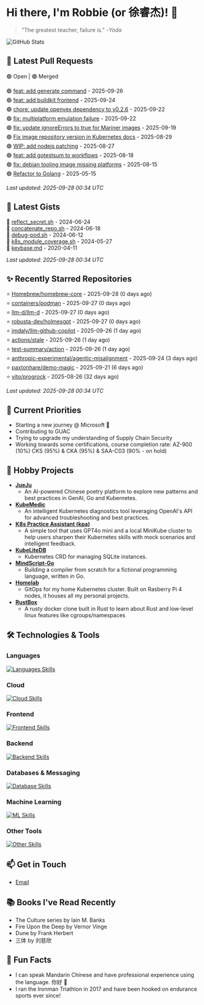 # Hi there, I'm Robbie (or 徐睿杰)! 👋

> "The greatest teacher, failure is." -_Yoda_

![GitHub Stats](https://github-readme-stats.vercel.app/api?username=robert-cronin&show_icons=true&theme=radical)

<!-- START_SECTION:prs -->
## 🔄 Latest Pull Requests

🟢 Open | 🟣 Merged

🟢 [feat: add generate command](https://github.com/project-copacetic/copacetic/pull/1212) - 2025-09-26<br>
🟢 [feat: add buildkit frontend](https://github.com/project-copacetic/copacetic/pull/1221) - 2025-09-24<br>
🟣 [chore: update openvex dependency to v0.2.6](https://github.com/project-copacetic/copacetic/pull/1308) - 2025-09-22<br>
🟢 [fix: multiplatform emulation failure](https://github.com/project-copacetic/copacetic/pull/1279) - 2025-09-22<br>
🟣 [fix: update ignoreErrors to true for Mariner images](https://github.com/project-copacetic/copacetic/pull/1304) - 2025-09-19<br>
🟣 [Fix image repository version in Kubernetes docs](https://github.com/kaito-project/aikit/pull/627) - 2025-08-29<br>
🟢 [WIP: add nodejs patching](https://github.com/project-copacetic/copacetic/pull/1090) - 2025-08-27<br>
🟣 [feat: add gotestsum to workflows](https://github.com/project-copacetic/copacetic/pull/1257) - 2025-08-18<br>
🟣 [fix: debian tooling image missing platforms](https://github.com/project-copacetic/copacetic/pull/1256) - 2025-08-15<br>
🟢 [Refactor to Golang](https://github.com/sozercan/guac-ai-mole/pull/12) - 2025-05-15<br>

*Last updated: 2025-09-28 00:34 UTC*<!-- END_SECTION:prs -->

<!-- START_SECTION:gists -->
## 📜 Latest Gists

📜 [reflect_secret.sh](https://gist.github.com/robert-cronin/c4df6777ba61bacd45a4bd67b5ea5b34) - 2024-06-24<br>
📜 [concatenate_repo.sh](https://gist.github.com/robert-cronin/02215e61893d6616fc0d269e829b50ed) - 2024-06-18<br>
📜 [debug-pod.sh](https://gist.github.com/robert-cronin/0a76a112fe444bccd50cb7ac56e8b1b5) - 2024-06-12<br>
📜 [k8s_module_coverage.sh](https://gist.github.com/robert-cronin/150e3044b916ebe597478b1294f97da8) - 2024-05-27<br>
📜 [keybase.md](https://gist.github.com/robert-cronin/a8474252ac7483f7c1de43dd8a7308e3) - 2020-04-11<br>

*Last updated: 2025-09-28 00:34 UTC*<!-- END_SECTION:gists -->

<!-- START_SECTION:starred -->
## ✨ Recently Starred Repositories

⭐ [Homebrew/homebrew-core](https://github.com/Homebrew/homebrew-core) - 2025-09-28 (0 days ago)<br>
⭐ [containers/podman](https://github.com/containers/podman) - 2025-09-27 (0 days ago)<br>
⭐ [llm-d/llm-d](https://github.com/llm-d/llm-d) - 2025-09-27 (0 days ago)<br>
⭐ [robusta-dev/holmesgpt](https://github.com/robusta-dev/holmesgpt) - 2025-09-27 (0 days ago)<br>
⭐ [jmdaly/llm-github-copilot](https://github.com/jmdaly/llm-github-copilot) - 2025-09-26 (1 day ago)<br>
⭐ [actions/stale](https://github.com/actions/stale) - 2025-09-26 (1 day ago)<br>
⭐ [test-summary/action](https://github.com/test-summary/action) - 2025-09-26 (1 day ago)<br>
⭐ [anthropic-experimental/agentic-misalignment](https://github.com/anthropic-experimental/agentic-misalignment) - 2025-09-24 (3 days ago)<br>
⭐ [paxtonhare/demo-magic](https://github.com/paxtonhare/demo-magic) - 2025-09-21 (6 days ago)<br>
⭐ [vito/progrock](https://github.com/vito/progrock) - 2025-08-26 (32 days ago)<br>

*Last updated: 2025-09-28 00:34 UTC*<!-- END_SECTION:starred -->

## 🔭 Current Priorities

- Starting a new journey @ Microsoft 🚀
- Contributing to GUAC
- Trying to upgrade my understanding of Supply Chain Security
- Working towards some certifications, course completion rate: AZ-900 (10%) CKS (95%) & CKA (95%) & SAA-C03 (90% - on hold)

## 🚀 Hobby Projects

- [**JueJu**](https://github.com/robert-cronin/jueju)
  - An AI-powered Chinese poetry platform to explore new patterns and best practices in GenAI, Go and Kubernetes.
- [**KubeMedic**](https://github.com/robert-cronin/kubemedic)
  - An intelligent Kubernetes diagnostics tool leveraging OpenAI's API for advanced troubleshooting and best practices.
- [**K8s Practice Assistant (kpa)**](https://github.com/robert-cronin/kpa)
  - A simple tool that uses GPT4o mini and a local MiniKube cluster to help users sharpen their Kubernetes skills with mock scenarios and intelligent feedback.
- [**KubeLiteDB**](https://github.com/robert-cronin/KubeLiteDB)
  - Kubernetes CRD for managing SQLite instances.
- [**MindScript-Go**](https://github.com/robert-cronin/mindscript-go)
  - Building a compiler from scratch for a fictional programming language, written in Go.
- [**Homelab**](https://github.com/robert-cronin/homelab)
  - GitOps for my home Kubernetes cluster. Built on Rasberry Pi 4 nodes, it houses all my personal projects.
- [**RustBox**](https://github.com/robert-cronin/rust-box)
  - A rusty docker clone built in Rust to learn about Rust and low-level linux features like cgroups/namespaces

## 🛠️ Technologies & Tools

### Languages

[![Languages Skills](https://skillicons.dev/icons?i=go,typescript,python,bash)](https://skillicons.dev)

### Cloud

[![Cloud Skills](https://skillicons.dev/icons?i=kubernetes,aws,linux,terraform,githubactions,jenkins)](https://skillicons.dev)

### Frontend

[![Frontend Skills](https://skillicons.dev/icons?i=mui,react,redux,figma,styledcomponents,nextjs,vite,css,html,ts)](https://skillicons.dev)

### Backend

[![Backend Skills](https://skillicons.dev/icons?i=nodejs,fastapi,express,postgres,python)](https://skillicons.dev)

### Databases & Messaging

[![Database Skills](https://skillicons.dev/icons?i=mongodb,postgresql,mysql,redis,rabbitmq,kafka)](https://skillicons.dev)

### Machine Learning

[![ML Skills](https://skillicons.dev/icons?i=tensorflow,elasticsearch,pytorch,opencv)](https://skillicons.dev)

### Other Tools

[![Other Skills](https://skillicons.dev/icons?i=vscode,git,docker,jest,cypress,grafana,prometheus,bash)](https://skillicons.dev)

## 📫 Get in Touch

- [Email](mailto:robert.cronin@uqconnect.edu.au)

## 📚 Books I've Read Recently

- The Culture series by Iain M. Banks
- Fire Upon the Deep by Vernor Vinge
- Dune by Frank Herbert
- 三体 by 刘慈欣

## 🌟 Fun Facts

- I can speak Mandarin Chinese and have professional experience using the language. 你好 👋
- I ran the Ironman Triathlon in 2017 and have been hooked on endurance sports ever since!
